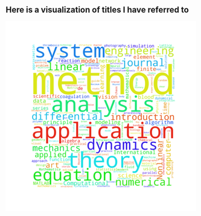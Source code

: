 ## Here is a visualization of titles I have referred to
<center>
<img src="https://github.com/jArumugam/Dirichlet-Idiots/blob/master/results/jayDat_wordCloud.png" width="600" />
</center>

